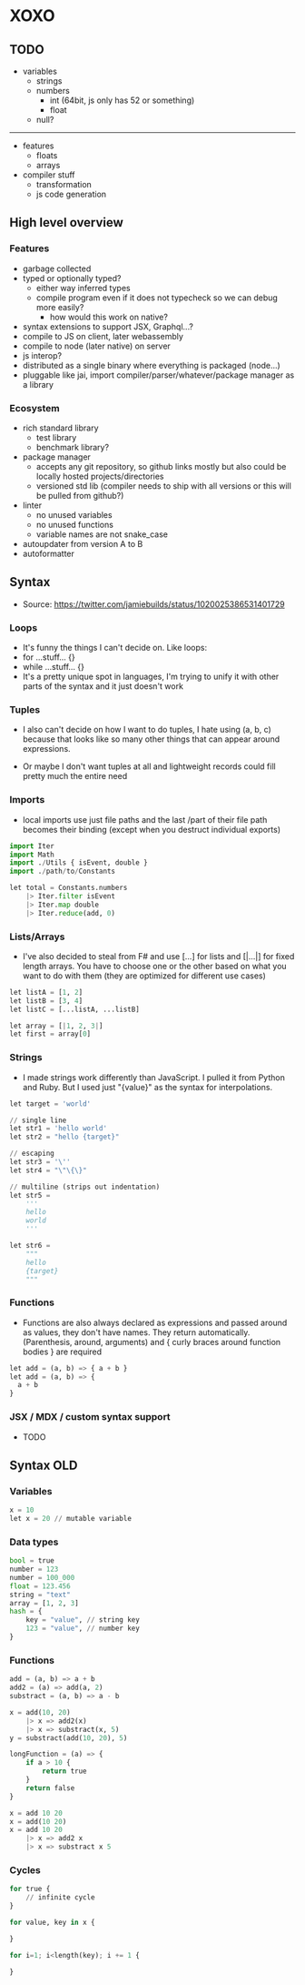 # XOXO

## TODO

- variables
  - strings
  - numbers
    - int (64bit, js only has 52 or something)
    - float
  - null?

---

- features
  - floats
  - arrays
- compiler stuff
  - transformation
  - js code generation

## High level overview

### Features

- garbage collected
- typed or optionally typed?
  - either way inferred types
  - compile program even if it does not typecheck so we can debug more easily?
    - how would this work on native?
- syntax extensions to support JSX, Graphql...?
- compile to JS on client, later webassembly
- compile to node (later native) on server
- js interop?
- distributed as a single binary where everything is packaged (node...)
- pluggable like jai, import compiler/parser/whatever/package manager as a library

### Ecosystem

- rich standard library
  - test library
  - benchmark library?
- package manager
  - accepts any git repository, so github links mostly but also could be locally hosted projects/directories
  - versioned std lib (compiler needs to ship with all versions or this will be pulled from github?)
- linter
  - no unused variables
  - no unused functions
  - variable names are not snake_case
- autoupdater from version A to B
- autoformatter

## Syntax

- Source: https://twitter.com/jamiebuilds/status/1020025386531401729

### Loops

- It's funny the things I can't decide on. Like loops:
- for ...stuff... {}
- while ...stuff... {}
- It's a pretty unique spot in languages, I'm trying to unify it with other parts of the syntax and it just doesn't work

### Tuples

- I also can't decide on how I want to do tuples, I hate using (a, b, c) because that looks like so many other things that can appear around expressions.

- Or maybe I don't want tuples at all and lightweight records could fill pretty much the entire need

### Imports

- local imports use just file paths and the last /part of their file path becomes their binding (except when you destruct individual exports)

```python
import Iter
import Math
import ./Utils { isEvent, double }
import ./path/to/Constants

let total = Constants.numbers
    |> Iter.filter isEvent
    |> Iter.map double
    |> Iter.reduce(add, 0)
```

### Lists/Arrays

- I've also decided to steal from F# and use [...] for lists and [|...|] for fixed length arrays. You have to choose one or the other based on what you want to do with them (they are optimized for different use cases)

```python
let listA = [1, 2]
let listB = [3, 4]
let listC = [...listA, ...listB]

let array = [|1, 2, 3|]
let first = array[0]
```

### Strings

- I made strings work differently than JavaScript. I pulled it from Python and Ruby. But I used just "{value}" as the syntax for interpolations.

```python
let target = 'world'

// single line
let str1 = 'hello world'
let str2 = "hello {target}"

// escaping
let str3 = '\''
let str4 = "\"\{\}"

// multiline (strips out indentation)
let str5 =
    '''
    hello
    world
    '''

let str6 =
    """
    hello
    {target}
    """
```

### Functions

- Functions are also always declared as expressions and passed around as values, they don't have names. They return automatically. (Parenthesis, around, arguments) and { curly braces around function bodies } are required

```python
let add = (a, b) => { a + b }
let add = (a, b) => {
  a + b
}
```

### JSX / MDX / custom syntax support

- TODO

## Syntax OLD

### Variables

```python
x = 10
let x = 20 // mutable variable
```

### Data types

```python
bool = true
number = 123
number = 100_000
float = 123.456
string = "text"
array = [1, 2, 3]
hash = {
    key = "value", // string key
    123 = "value", // number key
}
```

### Functions

```python
add = (a, b) => a + b
add2 = (a) => add(a, 2)
substract = (a, b) => a - b

x = add(10, 20)
    |> x => add2(x)
    |> x => substract(x, 5)
y = substract(add(10, 20), 5)

longFunction = (a) => {
    if a > 10 {
        return true
    }
    return false
}

x = add 10 20
x = add(10 20)
x = add 10 20
    |> x => add2 x
    |> x => substract x 5
```

### Cycles

```python
for true {
    // infinite cycle
}

for value, key in x {

}

for i=1; i<length(key); i += 1 {

}
```
